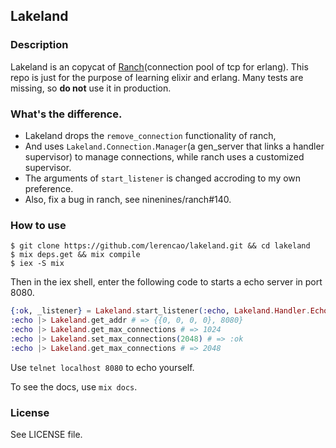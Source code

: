 ## Lakeland

### Description

Lakeland is an copycat of [Ranch](https://github.com/ninenines/ranch)(connection pool of tcp for erlang).
This repo is just for the purpose of learning elixir and erlang.
Many tests are missing, so **do not** use it in production.

### What's the difference.

- Lakeland drops the `remove_connection` functionality of ranch,
- And uses `Lakeland.Connection.Manager`(a gen_server that links a handler supervisor) to manage connections,
  while ranch uses a customized supervisor.
- The arguments of `start_listener` is changed accroding to my own preference.
- Also, fix a bug in ranch, see ninenines/ranch#140.

### How to use

``` shell
$ git clone https://github.com/lerencao/lakeland.git && cd lakeland
$ mix deps.get && mix compile
$ iex -S mix
```

Then in the iex shell, enter the following code to starts a echo server in port 8080.

``` elixir
{:ok, _listener} = Lakeland.start_listener(:echo, Lakeland.Handler.Echo, [], [num_acceptors: 3, port: 8080])
:echo |> Lakeland.get_addr # => {{0, 0, 0, 0}, 8080}
:echo |> Lakeland.get_max_connections # => 1024
:echo |> Lakeland.set_max_connections(2048) # => :ok
:echo |> Lakeland.get_max_connections # => 2048
```

Use `telnet localhost 8080` to echo yourself.

To see the docs, use `mix docs`.

### License

See LICENSE file.
